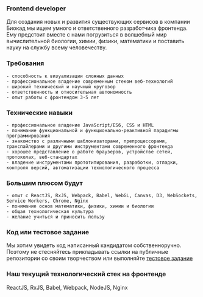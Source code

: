 ### Frontend developer
Для создания новых и развития существующих сервисов в компании Биокад мы ищем умного и ответственного разработчика фронтенда. Ему предстоит вместе с нами погрузиться в волшебный мир вычислительной биологии, химии, физики, математики и поставить науку на службу всему человечеству.

### Требования
    - способность к визуализации сложных данных
    - профессиональное владение современным стеком веб-технологий
    - широкий технический и научный кругозор
    - ответственность и относительная автономность
    - опыт работы с фронтендом 3-5 лет

### Технические навыки
    - профессиональное владение JavaScript/ES6, CSS и HTML
    - понимание функциональной и функционально-реактивной парадигмы программирования
    - знакомство с различными шаблонизаторами, препроцессорами, транспайлерами и другими инструментами современного фронтенда
    - хорошее представление о работе браузеров, устройстве сетей, протоколах, веб-стандартах
    - владение инструментами прототипирования, разработки, отладки, контроля версий, автоматизации технологического процесса

### Большим плюсом будут
    - опыт с ReactJS, RxJS, Webpack, Babel, WebGL, Canvas, D3, WebSockets, Service Workers, Chrome, Nginx
    - понимание основ математики, физики, химии и биологии
    - общая технологическая культура
    - желание учиться и приносить пользу

### Код или тестовое задание
Мы хотим увидеть код написанный кандидатом собственноручно. Поэтому не стесняйтесь прикладывать ссылки на публичные репозитории со своим творчеством или выполняйте [тестовое задание](/positions/front-test.md)

### Наш текущий технологический стек на фронтенде
ReactJS, RxJS, Babel, Webpack, NodeJS, Nginx
